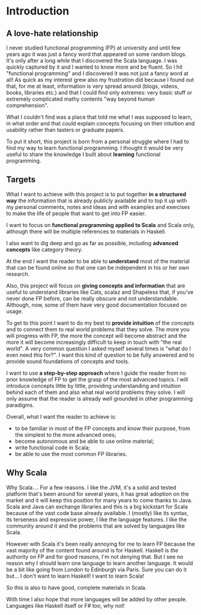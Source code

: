 # Introduction

## A love-hate relationship

I never studied functional programming (FP) at university and until few years ago it was just a
fancy word that appeared on some random blogs. It's only after a long while that I discovered the
Scala language. I was quickly captured by it and I wanted to know more and be fluent. So I hit
"functional programming" and I discovered it was not just a fancy word at all! As quick as my
interest grew also my frustration did because I found out that, for me at least, information is
very spread around (blogs, videos, books, libraries etc.) and that I could find only extremes: very
basic stuff or extremely complicated mathy contents "way beyond human comprehension".

What I couldn't find was a place that told me what I was supposed to learn, in what order and that
could explain concepts focusing on their intuition and usability rather than tasters or graduate
papers.

To put it short, this project is born from a personal struggle where I had to find my way to learn
functional programming. I thought it would be very useful to share the knowledge I built about
**learning** functional programming.

## Targets

What I want to achieve with this project is to put together **in a structured way** the information
that is already publicly available and to top it up with my personal comments, notes and ideas and
with examples and exercises to make the life of people that want to get into FP easier.

I want to focus on **functional programming applied to Scala** and Scala only, although there will
be multiple references to materials in Haskell.

I also want to dig deep and go as far as possible, including **advanced concepts** like category
theory.

At the end I want the reader to be able to **understand** most of the material that can be found
online so that one can be independent in his or her own research.

Also, this project will focus on **giving concepts and information** that are useful to understand
libraries like Cats, scalaz and Shapeless that, if you've never done FP before, can be really
obscure and not understandable. Although, now, some of them have very good documentation focused on
usage.

To get to this point I want to do my best to **provide intuition** of the concepts and to connect
them to real world problems that they solve. The more you will progress with FP, the more the
concept will become abstract and the more it will become increasingly difficult to keep in touch
with "the real world". A very common question I asked myself several times is "what do I even need
this for?". I want this kind of question to be fully answered and to provide sound foundations of
concepts and tools.

I want to use **a step-by-step approach** where I guide the reader from no prior knowledge of FP to
get the grasp of the most advanced topics. I will introduce concepts little by little, providing
understanding and intuition behind each of them and also what real world problems they solve. I will
only assume that the reader is already well grounded in other programming paradigms.

Overall, what I want the reader to achieve is:

* to be familiar in most of the FP concepts and know their purpose, from the simplest to the more
  advanced ones;
* become autonomous and be able to use online material;
* write functional code in Scala;
* be able to use the most common FP libraries.

## Why Scala

Why Scala.... For a few reasons. I like the JVM, it's a solid and tested platform that's been around
for several years, it has great adoption on the market and it will keep this position for many years
to come thanks to Java. Scala and Java can exchange libraries and this is a big kickstart for Scala
because of the vast code base already available. I (mostly) like its syntax, its terseness and
expressive power, I like the language features. I like the community around it and the problems that
are solved by languages like Scala.

However with Scala it's been really annoying for me to learn FP because the vast majority of the
content found around is for Haskell. Haskell is *the* authority on FP and for good reasons, I'm not
denying that. But I see no reason why I should learn one language to learn another language. It
would be a bit like going from London to Edinburgh via Paris. Sure you can do it but... I don't want
to learn Haskell! I want to learn Scala!

So this is also to have good, complete materials in Scala.

With time I also hope that more languages will be added by other people. Languages like Haskell
itself or F# too, why not!
